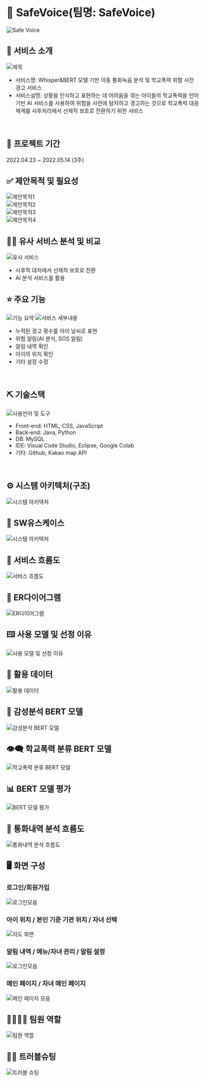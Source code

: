 # 📎 SafeVoice(팀명: SafeVoice)
![Safe Voice](https://github.com/user-attachments/assets/66e5170a-eb2b-499d-8101-228b12286e46)


## 👀 서비스 소개
![제목](./image/PPT_Images/제목.png)
* 서비스명:  Whisper&BERT 모델 기반 아동 통화녹음 분석 및 학교폭력 위험 사전 경고 서비스
* 서비스설명: 상황을 인식하고 표현하는 데 어려움을 겪는 아이들의 학교폭력을 언어 기반 AI 서비스를 사용하여 위험을 사전에 탐지하고 경고하는 것으로 학교폭력 대응 체계를 사후처리에서 선제적 보호로 전환하기 위한 서비스 
<br>

## 📅 프로젝트 기간
2022.04.23 ~ 2022.05.14 (3주)
<br>

## ✅ 제안목적 및 필요성
![제안목적1](./image/PPT_Images/제안목적1.png)
<br>
![제안목적2](./image/PPT_Images/제안목적2.png)
<br>
![제안목적3](./image/PPT_Images/제안목적3.png)
<br>
![제안목적4](./image/PPT_Images/제안목적4.png)
<br>

## 🐕‍🦺 유사 서비스 분석 및 비교
![유사 서비스](./image/PPT_Images/유사서비스_분석_및_비교.png)
* 사후적 대처에서 선제적 보호로 전환
* AI 분석 서비스를 활용

## ⭐ 주요 기능
![기능 요약](./image/PPT_Images/기능_요약.png)
![서비스 세부내용](./image/PPT_Images/서비스_세부내용.png)
* 누적된 경고 횟수를 아이 날씨로 표현
* 위험 알림(AI 분석, SOS 알림)
* 알림 내역 확인
* 아이의 위치 확인
* 기타 설정 수정
<br>

## ⛏ 기술스택
![사용언어 및 도구](./image/PPT_Images/사용언어_및_도구.png)
* Front-end: HTML, CSS, JavaScript
* Back-end: Java, Python
* DB: MySQL
* IDE: Visual Code Studio, Eclipse, Google Colab
* 기타: Github, Kakao map API
<!-- 주석 처리함
<table>
    <tr>
        <th>구분</th>
        <th>내용</th>
    </tr>
    <tr>
        <td>사용언어</td>
        <td>
            <img src="https://img.shields.io/badge/Java-007396?style=for-the-badge&logo=java&logoColor=white"/>
            <img src="https://img.shields.io/badge/HTML5-E34F26?style=for-the-badge&logo=HTML5&logoColor=white"/>
            <img src="https://img.shields.io/badge/CSS3-1572B6?style=for-the-badge&logo=CSS3&logoColor=white"/>
            <img src="https://img.shields.io/badge/JavaScript-F7DF1E?style=for-the-badge&logo=JavaScript&logoColor=white"/>
        </td>
    </tr>
    <tr>
        <td>라이브러리</td>
        <td>
            <img src="https://img.shields.io/badge/BootStrap-7952B3?style=for-the-badge&logo=BootStrap&logoColor=white"/>
            <img src="https://img.shields.io/badge/KakaoMap-FFCD00?style=for-the-badge&logo=Kakao&logoColor=white"/>
        </td>
    </tr>
    <tr>
        <td>개발도구</td>
        <td>
            <img src="https://img.shields.io/badge/Eclipse-2C2255?style=for-the-badge&logo=Eclipse&logoColor=white"/>
            <img src="https://img.shields.io/badge/RaskpberryPi-A22846?style=for-the-badge&logo=RaskpberryPi&logoColor=white"/>
            <img src="https://img.shields.io/badge/Arduino-00979D?style=for-the-badge&logo=Arduino&logoColor=white"/>
            <img src="https://img.shields.io/badge/VSCode-007ACC?style=for-the-badge&logo=VisualStudioCode&logoColor=white"/>
        </td>
    </tr>
    <tr>
        <td>서버환경</td>
        <td>
            <img src="https://img.shields.io/badge/Apache Tomcat-D22128?style=for-the-badge&logo=Apache Tomcat&logoColor=white"/>
        </td>
    </tr>
    <tr>
        <td>데이터베이스</td>
        <td>
            <img src="https://img.shields.io/badge/Firebase-FFCA28?style=for-the-badge&logo=Firebase&logoColor=white"/>
            <img src="https://img.shields.io/badge/Oracle 11g-F80000?style=for-the-badge&logo=Oracle&logoColor=white"/>
        </td>
    </tr>
    <tr>
        <td>협업도구</td>
        <td>
            <img src="https://img.shields.io/badge/Git-F05032?style=for-the-badge&logo=Git&logoColor=white"/>
            <img src="https://img.shields.io/badge/GitHub-181717?style=for-the-badge&logo=GitHub&logoColor=white"/>
        </td>
    </tr>
</table>
-->

<br>

## ⚙ 시스템 아키텍처(구조)
![시스템 아키텍처](./image/PPT_Images/시스템_아키텍처.png)
<br>

## 📌 SW유스케이스
![시스템 아키텍처](./image/PPT_Images/유스케이스.png)
<br>

## 📌 서비스 흐름도
![서비스 흐름도](./image/PPT_Images/서비스_흐름도.png)

## 📌 ER다이어그램
![ER다이어그램](./image/PPT_Images/ER다이어그램.png)
<br>

## 🖽 사용 모델 및 선정 이유
![사용 모델 및 선정 이유](./image/PPT_Images/모델_선정_및_이유.png)
<br>

## 💾 활용 데이터
![활용 데이터](./image/PPT_Images/활용_데이터.png)
<br>

## 💛 감성분석 BERT 모델
![감성분석 BERT 모델](./image/PPT_Images/감성분석_BERT_모델.png)
<br>

## 👁️‍🗨️ 학교폭력 분류 BERT 모델
![학교폭력 분류 BERT 모델](./image/PPT_Images/학교폭력_분류_BERT_모델.png)
<br>

## 📊 BERT 모델 평가
![BERT 모델 평가](./image/PPT_Images/BERT_모델_평가.png)
<br>

## 📌 통화내역 분석 흐름도
![통화내역 분석 흐름도](./image/PPT_Images/통화내역_분석_흐름도.png)
<br>

## 🖥 화면 구성

### 로그인/회원가입
![로그인모음](./image/PPT_Images/로그인모음.png)
<br>

### 아이 위치 / 본인 기준 기관 위치 / 자녀 선택
![지도 화면](./image/PPT_Images/지도모음.png)
<br>

### 알림 내역 / 메뉴/자녀 관리 / 알림 설정
![로그인모음](./image/PPT_Images/알림모음.png)
<br>

### 메인 페이지 / 자녀 메인 페이지
![메인 페이지 모음](./image/PPT_Images/메인페이지모음.png)
<br>

## 👨‍👩‍👦‍👦 팀원 역할
![팀원 역할](./image/PPT_Images/팀원_소개.png)
<br>
<!--
<table>
  <tr>
    <td align="center"><img src="https://item.kakaocdn.net/do/fd49574de6581aa2a91d82ff6adb6c0115b3f4e3c2033bfd702a321ec6eda72c" width="100" height="100"/></td>
    <td align="center"><img src="https://mb.ntdtv.kr/assets/uploads/2019/01/Screen-Shot-2019-01-08-at-4.31.55-PM-e1546932545978.png" width="100" height="100"/></td>
    <td align="center"><img src="https://mblogthumb-phinf.pstatic.net/20160127_177/krazymouse_1453865104404DjQIi_PNG/%C4%AB%C4%AB%BF%C0%C7%C1%B7%BB%C1%EE_%B6%F3%C0%CC%BE%F0.png?type=w2" width="100" height="100"/></td>
    <td align="center"><img src="https://i.pinimg.com/236x/ed/bb/53/edbb53d4f6dd710431c1140551404af9.jpg" width="100" height="100"/></td>
    <td align="center"><img src="https://pbs.twimg.com/media/B-n6uPYUUAAZSUx.png" width="100" height="100"/></td>
  </tr>
  <tr>
    <td align="center"><strong>홍O동</strong></td>
    <td align="center"><strong>홍O동</strong></td>
    <td align="center"><strong>홍O동</strong></td>
    <td align="center"><strong>홍O동</strong></td>
    <td align="center"><strong>홍O동</strong></td>
  </tr>
  <tr>
    <td align="center"><b>Frontend</b></td>
    <td align="center"><b>Frontend</b></td>
    <td align="center"><b>Backend</b></td>
    <td align="center"><b>Backend</b></td>
    <td align="center"><b>Deep Learning</b></td>
  </tr>
  <tr>
    <td align="center"><a href="https://github.com/자신의username작성해주세요" target='_blank'>github</a></td>
    <td align="center"><a href="https://github.com/자신의username작성해주세요" target='_blank'>github</a></td>
    <td align="center"><a href="https://github.com/자신의username작성해주세요" target='_blank'>github</a></td>
    <td align="center"><a href="https://github.com/자신의username작성해주세요" target='_blank'>github</a></td>
    <td align="center"><a href="https://github.com/자신의username작성해주세요" target='_blank'>github</a></td>
  </tr>
</table>
-->

## 🤾‍♂️ 트러블슈팅
![트러블 슈팅](./image/PPT_Images/트러블_슈팅.png)
<!--
<br>
* 문제1<br>
 문제점 설명 및 해결방안
 
* 문제2<br>
 문제점 설명 및 해결방안
 -->
